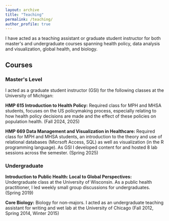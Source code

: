 ```yaml
---
layout: archive
title: "Teaching"
permalink: /teaching/
author_profile: true
---
```


I have acted as a teaching assistant or graduate student instructor for both master's and undergraduate courses spanning health policy, data analysis and visualization, global health, and biology. 

## Courses 

### Master's Level 
I acted as a graduate student instructor (GSI) for the following classes at the University of Michigan:

**HMP 615 Introduction to Health Policy:** Required class for MPH and MHSA students, focuses on the US policymaking process, especially relating to how health policy decisions are made and the effect of these policies on population health. (Fall 2024, 2025)

**HMP 669 Data Management and Visualization in Healthcare:** Required class for MPH and MHSA students, an introduction to the theory and use of relational databases (Micrsoft Access, SQL) as well as visualization (in the R programming language). As GSI I developed content for and hosted 8 lab sessions across the semester. (Spring 2025)

### Undergraduate 

**Introduction to Public Health: Local to Global Perspectives:** Undergraduate class at the University of Wisconsin. As a public health practitioner, I led weekly small group discussions for undergraduates. (Spring 2019)

**Core Biology:** Biology for non-majors. I acted as an undergraduate teaching assistant for writing and wet lab at the University of Chicago (Fall 2012, Spring 2014, Winter 2015)
